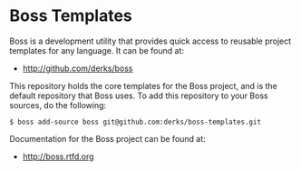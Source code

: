 Boss Templates
==============

Boss is a development utility that provides quick access to reusable project
templates for any language.  It can be found at:

 * http://github.com/derks/boss

  
This repository holds the core templates for the Boss project, and is the
default repository that Boss uses.  To add this repository to your Boss
sources, do the following:

    $ boss add-source boss git@github.com:derks/boss-templates.git


Documentation for the Boss project can be found at:

 * http://boss.rtfd.org 
